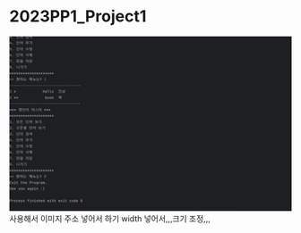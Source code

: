 # 2023PP1_Project1


<img src = "https://github.com/ParkMinjun0721/2023PP1_Project1/blob/master/Exit%20Screenshot.png"> 
사용해서 이미지 주소 넣어서 하기 width 넣어서,,,크기 조정,,,
